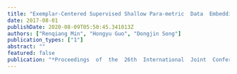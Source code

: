 ```yaml
---
title: "Exemplar-Centered Supervised Shallow Para-metric  Data  Embedding"
date: 2017-08-01
publishDate: 2020-08-09T05:50:45.341013Z
authors: ["Renqiang Min", "Hongyu Guo", "Dongjin Song"]
publication_types: ["1"]
abstract: ""
featured: false
publication: "*Proceedings  of  the  26th  International  Joint  Conference  on  Artificial Intelligence (IJCAI)*"
---
```


